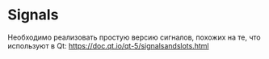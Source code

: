 # Signals

Необходимо реализовать простую версию сигналов, похожих на те, что используют в Qt: https://doc.qt.io/qt-5/signalsandslots.html
